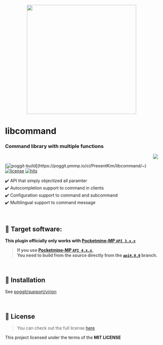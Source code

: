<p align="center"> <img src="https://ghcdn.rawgit.org/PresentKim/libcommand/main/icon.png" width="360"> </p>  
  
# libcommand  
### Command library with multiple functions
<p align="right">  
  <a href="https://github.com/PresentKim/libcommand/blob/main/README_KOR.md">  
    <img src="https://img.shields.io/static/v1?label=%ED%95%9C%EA%B5%AD%EC%96%B4&message=%EB%A1%9C+%EC%9D%BD%EA%B8%B0&labelColor=success">  
  </a>  
</p>  
    
[![poggit-build](https://poggit.pmmp.io/ci.shield/PresentKim/libcommand/~)](https://poggit.pmmp.io/ci/PresentKim/libcommand/~)
[![license](https://img.shields.io/github/license/PresentKim/libcommand.svg)](https://github.com/PresentKim/libcommand/blob/main/LICENSE)
[![hits](https://views.whatilearened.today/views/github/PresentKim/libcommand.svg)](http://hits.dwyl.com/PresentKim/libcommand)
  
✔️ API that simply objectized all paramter  
✔️ Autocompletion support to command in clients  
✔️ Configuration support to command and subcommand   
✔️ Multilingual support to command message  
  
<br>  
  
## :file_folder: Target software:  
**This plugin officially only works with [Pocketmine-MP `API 3.x.x`](https://github.com/pmmp/PocketMine-MP/tree/stable)**
> **If you use [**Pocketmine-MP** `API 4.x.x`](https://github.com/pmmp/PocketMine-MP/tree/master),**  
> **You need to build from the source directly from the [`api4.0.0`](https://github.com/PresentKim/libcommand/tree/api4.0.0) branch.**
  
<br>  
  
## :wrench: Installation
See [poggit/support/virion](https://github.com/poggit/support/blob/master/virion.md)
  
<br>  
  
## :memo: License  
> You can check out the full license [here](https://github.com/PresentKim/libcommand/blob/main/LICENSE)  
  
This project licensed under the terms of the **MIT LICENSE**  
